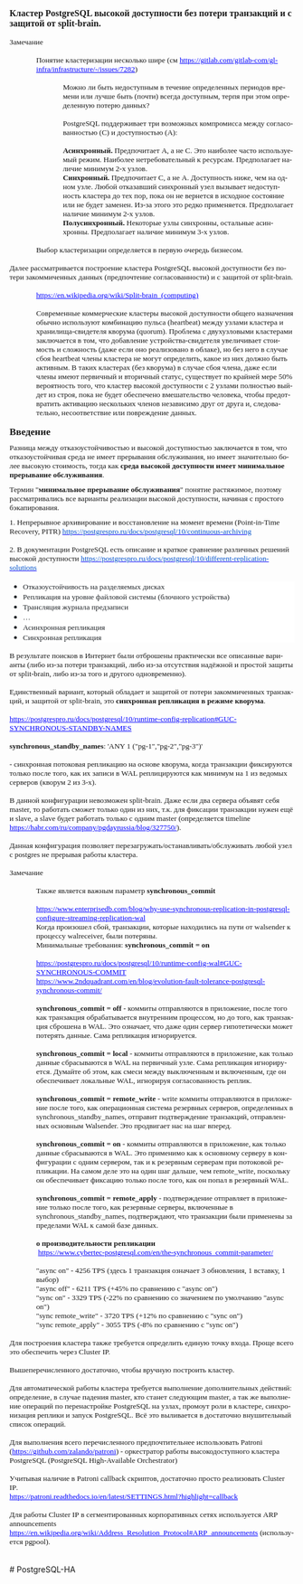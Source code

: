 <html xmlns:o="urn:schemas-microsoft-com:office:office"
xmlns:w="urn:schemas-microsoft-com:office:word"
xmlns="http://www.w3.org/TR/REC-html40">

<head>
<meta http-equiv=Content-Type content="text/html; charset=windows-1251">
<meta name=ProgId content=Word.Document>
<meta name=Generator content="Microsoft Word 11">
<meta name=Originator content="Microsoft Word 11">
<link rel=File-List
href="PostgreSQL%20-%20кластер%20высокой%20доступности.files/filelist.xml">
<title>Введение</title>
<!--[if gte mso 9]><xml>
 <o:DocumentProperties>
  <o:Author>Visitor</o:Author>
  <o:LastAuthor>Visitor</o:LastAuthor>
  <o:Revision>2</o:Revision>
  <o:TotalTime>206</o:TotalTime>
  <o:Created>2022-02-06T11:20:00Z</o:Created>
  <o:LastSaved>2022-02-06T11:20:00Z</o:LastSaved>
  <o:Pages>1</o:Pages>
  <o:Words>1331</o:Words>
  <o:Characters>7591</o:Characters>
  <o:Company>Home</o:Company>
  <o:Lines>63</o:Lines>
  <o:Paragraphs>17</o:Paragraphs>
  <o:CharactersWithSpaces>8905</o:CharactersWithSpaces>
  <o:Version>11.9999</o:Version>
 </o:DocumentProperties>
</xml><![endif]--><!--[if gte mso 9]><xml>
 <w:WordDocument>
  <w:PunctuationKerning/>
  <w:ValidateAgainstSchemas/>
  <w:SaveIfXMLInvalid>false</w:SaveIfXMLInvalid>
  <w:IgnoreMixedContent>false</w:IgnoreMixedContent>
  <w:AlwaysShowPlaceholderText>false</w:AlwaysShowPlaceholderText>
  <w:Compatibility>
   <w:BreakWrappedTables/>
   <w:SnapToGridInCell/>
   <w:WrapTextWithPunct/>
   <w:UseAsianBreakRules/>
   <w:DontGrowAutofit/>
  </w:Compatibility>
  <w:BrowserLevel>MicrosoftInternetExplorer4</w:BrowserLevel>
 </w:WordDocument>
</xml><![endif]--><!--[if gte mso 9]><xml>
 <w:LatentStyles DefLockedState="false" LatentStyleCount="156">
 </w:LatentStyles>
</xml><![endif]-->
<style>
<!--
 /* Font Definitions */
 @font-face
	{font-family:Wingdings;
	panose-1:5 0 0 0 0 0 0 0 0 0;
	mso-font-charset:2;
	mso-generic-font-family:auto;
	mso-font-pitch:variable;
	mso-font-signature:0 268435456 0 0 -2147483648 0;}
@font-face
	{font-family:Calibri;
	panose-1:2 15 5 2 2 2 4 3 2 4;
	mso-font-charset:204;
	mso-generic-font-family:swiss;
	mso-font-pitch:variable;
	mso-font-signature:-469745921 -1073732485 9 0 511 0;}
 /* Style Definitions */
 p.MsoNormal, li.MsoNormal, div.MsoNormal
	{mso-style-parent:"";
	margin:0cm;
	margin-bottom:.0001pt;
	mso-pagination:widow-orphan;
	font-size:12.0pt;
	font-family:"Times New Roman";
	mso-fareast-font-family:"Times New Roman";}
a:link, span.MsoHyperlink
	{color:blue;
	text-decoration:underline;
	text-underline:single;}
a:visited, span.MsoHyperlinkFollowed
	{color:purple;
	text-decoration:underline;
	text-underline:single;}
p
	{mso-margin-top-alt:auto;
	margin-right:0cm;
	mso-margin-bottom-alt:auto;
	margin-left:0cm;
	mso-pagination:widow-orphan;
	font-size:12.0pt;
	font-family:"Times New Roman";
	mso-fareast-font-family:"Times New Roman";}
span.term
	{mso-style-name:term;}
@page Section1
	{size:595.3pt 841.9pt;
	margin:2.0cm 42.55pt 2.0cm 42.55pt;
	mso-header-margin:35.45pt;
	mso-footer-margin:35.45pt;
	mso-paper-source:0;}
div.Section1
	{page:Section1;}
 /* List Definitions */
 @list l0
	{mso-list-id:441875705;
	mso-list-template-ids:-884460392;}
@list l0:level1
	{mso-level-number-format:bullet;
	mso-level-text:\F0B7;
	mso-level-tab-stop:36.0pt;
	mso-level-number-position:left;
	text-indent:-18.0pt;
	mso-ansi-font-size:10.0pt;
	font-family:Symbol;}
@list l0:level2
	{mso-level-number-format:bullet;
	mso-level-text:o;
	mso-level-tab-stop:72.0pt;
	mso-level-number-position:left;
	text-indent:-18.0pt;
	mso-ansi-font-size:10.0pt;
	font-family:"Courier New";
	mso-bidi-font-family:"Times New Roman";}
@list l1
	{mso-list-id:1472942653;
	mso-list-type:hybrid;
	mso-list-template-ids:2074783640 68747265 68747267 68747269 68747265 68747267 68747269 68747265 68747267 68747269;}
@list l1:level1
	{mso-level-number-format:bullet;
	mso-level-text:\F0B7;
	mso-level-tab-stop:36.0pt;
	mso-level-number-position:left;
	text-indent:-18.0pt;
	font-family:Symbol;}
ol
	{margin-bottom:0cm;}
ul
	{margin-bottom:0cm;}
-->
</style>
<!--[if gte mso 10]>
<style>
 /* Style Definitions */
 table.MsoNormalTable
	{mso-style-name:"Обычная таблица";
	mso-tstyle-rowband-size:0;
	mso-tstyle-colband-size:0;
	mso-style-noshow:yes;
	mso-style-parent:"";
	mso-padding-alt:0cm 5.4pt 0cm 5.4pt;
	mso-para-margin:0cm;
	mso-para-margin-bottom:.0001pt;
	mso-pagination:widow-orphan;
	font-size:10.0pt;
	font-family:"Times New Roman";
	mso-ansi-language:#0400;
	mso-fareast-language:#0400;
	mso-bidi-language:#0400;}
</style>
<![endif]-->
</head>

<body lang=RU link=blue vlink=purple style='tab-interval:35.4pt'>

<div class=Section1>

<p class=MsoNormal><b style='mso-bidi-font-weight:normal'><span
style='mso-bidi-font-size:10.0pt;font-family:Calibri'>Кластер PostgreSQL
высокой доступности без потери транзакций и с защитой от split-brain.<o:p></o:p></span></b></p>

<p class=MsoNormal><span style='font-size:10.0pt;font-family:Calibri'><o:p>&nbsp;</o:p></span></p>

<p class=MsoNormal><span style='font-size:10.0pt;font-family:Calibri'>Замечание<o:p></o:p></span></p>

<p class=MsoNormal style='margin-left:35.4pt'><span style='font-size:10.0pt;
font-family:Calibri'><o:p>&nbsp;</o:p></span></p>

<p class=MsoNormal style='margin-left:35.4pt'><span style='font-size:10.0pt;
font-family:Calibri'>Понятие кластеризации несколько шире (см <a
href="https://gitlab.com/gitlab-com/gl-infra/infrastructure/-/issues/7282">https://gitlab.com/gitlab-com/gl-infra/infrastructure/-/issues/7282</a>)</span><span
lang=EN-US style='font-size:10.0pt;font-family:Calibri;mso-ansi-language:EN-US'><o:p></o:p></span></p>

<p class=MsoNormal style='margin-left:35.4pt'><span lang=EN-US
style='font-size:10.0pt;font-family:Calibri;mso-ansi-language:EN-US'><o:p>&nbsp;</o:p></span></p>

<p class=MsoNormal style='margin-left:70.8pt'><span style='font-size:10.0pt;
font-family:Calibri'>Можно ли быть недоступным в течение определенных периодов
времени или лучше быть (почти) всегда доступным, терпя при этом определенную
потерю данных?<o:p></o:p></span></p>

<p class=MsoNormal style='margin-left:70.8pt'><span style='font-size:10.0pt;
font-family:Calibri'><o:p>&nbsp;</o:p></span></p>

<p class=MsoNormal style='margin-left:70.8pt'><span style='font-size:10.0pt;
font-family:Calibri'>PostgreSQL поддерживает три возможных компромисса между
согласованностью (C) и доступностью (A):<o:p></o:p></span></p>

<p class=MsoNormal style='margin-left:70.8pt'><span style='font-size:10.0pt;
font-family:Calibri'><o:p>&nbsp;</o:p></span></p>

<p class=MsoNormal style='margin-left:70.8pt'><b style='mso-bidi-font-weight:
normal'><span style='font-size:10.0pt;font-family:Calibri'>Асинхронный.</span></b><span
style='font-size:10.0pt;font-family:Calibri'> Предпочитает </span><span
lang=EN-US style='font-size:10.0pt;font-family:Calibri;mso-ansi-language:EN-US'>A</span><span
style='font-size:10.0pt;font-family:Calibri'>, а не </span><span lang=EN-US
style='font-size:10.0pt;font-family:Calibri;mso-ansi-language:EN-US'>C</span><span
style='font-size:10.0pt;font-family:Calibri'>. Это наиболее часто используемый
режим. Наиболее нетребовательный к ресурсам. Предполагает наличие минимум 2-х
узлов.<o:p></o:p></span></p>

<p class=MsoNormal style='margin-left:70.8pt'><b style='mso-bidi-font-weight:
normal'><span style='font-size:10.0pt;font-family:Calibri'>Синхронный.</span></b><span
style='font-size:10.0pt;font-family:Calibri'> Предпочитает </span><span
lang=EN-US style='font-size:10.0pt;font-family:Calibri;mso-ansi-language:EN-US'>C</span><span
style='font-size:10.0pt;font-family:Calibri'>, а не </span><span lang=EN-US
style='font-size:10.0pt;font-family:Calibri;mso-ansi-language:EN-US'>A</span><span
style='font-size:10.0pt;font-family:Calibri'>. Доступность ниже, чем на одном узле.
Любой отказавший синхронный узел вызывает недоступность кластера до тех пор,
пока он не вернется в исходное состояние или не будет заменен. Из-за этого это
редко применяется. Предполагает наличие минимум 2-х узлов.<o:p></o:p></span></p>

<p class=MsoNormal style='margin-left:70.8pt'><b style='mso-bidi-font-weight:
normal'><span style='font-size:10.0pt;font-family:Calibri'>Полусинхронный.</span></b><span
style='font-size:10.0pt;font-family:Calibri'> Некоторые узлы синхронны,
остальные асинхронны. Предполагает наличие минимум 3-х узлов.<o:p></o:p></span></p>

<p class=MsoNormal style='margin-left:35.4pt'><span style='font-size:10.0pt;
font-family:Calibri'><o:p>&nbsp;</o:p></span></p>

<p class=MsoNormal style='margin-left:35.4pt'><span style='font-size:10.0pt;
font-family:Calibri'>Выбор кластеризации определяется в первую очередь
бизнесом.<o:p></o:p></span></p>

<p class=MsoNormal style='margin-left:35.4pt'><span style='font-size:10.0pt;
font-family:Calibri'><o:p>&nbsp;</o:p></span></p>

<p class=MsoNormal><span style='font-size:10.0pt;font-family:Calibri'>Далее
рассматривается построение кластера PostgreSQL высокой доступности без потери
закоммиченных данных (предпочтение согласованности) и с защитой от split-brain.<o:p></o:p></span></p>

<p class=MsoNormal><span style='font-size:10.0pt;font-family:Calibri'><o:p>&nbsp;</o:p></span></p>

<p class=MsoNormal style='margin-left:35.4pt'><span lang=EN-US
style='font-size:10.0pt;font-family:Calibri;mso-ansi-language:EN-US'><a
href="https://en.wikipedia.org/wiki/Split-brain_(computing)">https://en.wikipedia.org/wiki/Split-brain_(computing)</a><o:p></o:p></span></p>

<p class=MsoNormal style='margin-left:35.4pt'><span lang=EN-US
style='font-size:10.0pt;font-family:Calibri;mso-ansi-language:EN-US'><o:p>&nbsp;</o:p></span></p>

<p class=MsoNormal style='margin-left:35.4pt'><span style='font-size:10.0pt;
font-family:Calibri'>Современные коммерческие кластеры высокой доступности
общего назначения обычно используют комбинацию пульса (heartbeat) между узлами
кластера и хранилища-свидетеля кворума (</span><span lang=EN-US
style='font-size:10.0pt;font-family:Calibri;mso-ansi-language:EN-US'>quorum</span><span
style='font-size:10.0pt;font-family:Calibri'>). Проблема с двухузловыми
кластерами заключается в том, что добавление устройства-свидетеля увеличивает
стоимость и сложность (даже если оно реализовано в облаке), но без него в
случае сбоя heartbeat члены кластера не могут определить, какое из них должно
быть активным. В таких кластерах (без кворума) в случае сбоя члена, даже если
члены имеют первичный и вторичный статус, существует по крайней мере 50%
вероятность того, что кластер высокой доступности с 2 узлами полностью выйдет
из строя, пока не будет обеспечено вмешательство человека, чтобы предотвратить
активацию нескольких членов независимо друг от друга и, следовательно, несоответствие
или повреждение данных.<o:p></o:p></span></p>

<p class=MsoNormal><span style='font-size:10.0pt;font-family:Calibri'><o:p>&nbsp;</o:p></span></p>

<p class=MsoNormal><b style='mso-bidi-font-weight:normal'><span
style='font-size:13.0pt;mso-bidi-font-size:10.0pt;font-family:Calibri'>Введение<o:p></o:p></span></b></p>

<p style='margin-top:7.5pt;margin-right:0cm;margin-bottom:0cm;margin-left:0cm;
margin-bottom:.0001pt'><span style='font-size:10.0pt;font-family:Calibri'>Разница
между отказоустойчивостью и высокой доступностью заключается в том, что
отказоустойчивая среда не имеет прерывания обслуживания, но имеет значительно
более высокую стоимость, тогда как&nbsp;<strong><span style='font-family:Calibri'>среда
высокой доступности имеет минимальное прерывание обслуживания</span></strong>.<o:p></o:p></span></p>

<p style='margin-top:7.5pt;margin-right:0cm;margin-bottom:0cm;margin-left:0cm;
margin-bottom:.0001pt'><span style='font-size:10.0pt;font-family:Calibri'>Термин
&quot;<strong><span style='font-family:Calibri'>минимальное прерывание
обслуживания</span></strong>&quot; понятие растяжимое, поэтому рассматривались
все варианты реализации высокой доступности, начиная с простого бэкапирования.<o:p></o:p></span></p>

<p style='margin-top:7.5pt;margin-right:0cm;margin-bottom:0cm;margin-left:0cm;
margin-bottom:.0001pt'><span style='font-size:10.0pt;font-family:Calibri'>1.&nbsp;Непрерывное
архивирование и восстановление на момент времени (Point-in-Time Recovery,
PITR)&nbsp;<a
href="https://postgrespro.ru/docs/postgresql/10/continuous-archiving"><span
style='color:#0052CC'>https://postgrespro.ru/docs/postgresql/10/continuous-archiving</span></a><o:p></o:p></span></p>

<p class=MsoNormal><span style='font-size:10.0pt;font-family:Calibri'><o:p>&nbsp;</o:p></span></p>

<p class=MsoNormal><span style='font-size:10.0pt;font-family:Calibri'>2.&nbsp;В
документации PostgreSQL есть описание и краткое сравнение&nbsp;различных
решений высокой доступности&nbsp;<a
href="https://postgrespro.ru/docs/postgresql/10/different-replication-solutions"><span
style='color:#0052CC'>https://postgrespro.ru/docs/postgresql/10/different-replication-solutions</span></a><o:p></o:p></span></p>

<p class=MsoNormal><span style='font-size:10.0pt;font-family:Calibri'><o:p>&nbsp;</o:p></span></p>

<ul style='margin-top:0cm' type=disc>
 <li class=MsoNormal style='color:#212529;mso-list:l1 level1 lfo2;tab-stops:
     list 36.0pt;background:white'><span class=term><span style='font-size:
     10.0pt;font-family:Calibri'>Отказоустойчивость на разделяемых дисках</span></span><span
     style='font-size:10.0pt;font-family:Calibri'><o:p></o:p></span></li>
 <li class=MsoNormal style='color:#212529;mso-list:l1 level1 lfo2;tab-stops:
     list 36.0pt;background:white'><span class=term><span style='font-size:
     10.0pt;font-family:Calibri'>Репликация на уровне файловой системы (блочного
     устройства)</span></span><span style='font-size:10.0pt;font-family:Calibri'><o:p></o:p></span></li>
 <li class=MsoNormal style='color:#212529;mso-list:l1 level1 lfo2;tab-stops:
     list 36.0pt;background:white'><span class=term><span style='font-size:
     10.0pt;font-family:Calibri'>Трансляция</span></span><span class=term><span
     style='font-size:10.0pt;font-family:Calibri;mso-ansi-language:EN-US'> </span></span><span
     class=term><span style='font-size:10.0pt;font-family:Calibri'>журнала</span></span><span
     class=term><span style='font-size:10.0pt;font-family:Calibri;mso-ansi-language:
     EN-US'> </span></span><span class=term><span style='font-size:10.0pt;
     font-family:Calibri'>предзаписи</span></span><span lang=EN-US
     style='font-size:10.0pt;font-family:Calibri;mso-ansi-language:EN-US'><o:p></o:p></span></li>
 <li class=MsoNormal style='color:#212529;mso-list:l1 level1 lfo2;tab-stops:
     list 36.0pt;background:white'><span class=term><span lang=EN-US
     style='font-size:10.0pt;font-family:Calibri;mso-ansi-language:EN-US'>…</span></span><span
     lang=EN-US style='font-size:10.0pt;font-family:Calibri;mso-ansi-language:
     EN-US'><o:p></o:p></span></li>
 <li class=MsoNormal style='color:#212529;mso-list:l1 level1 lfo2;tab-stops:
     list 36.0pt;background:white'><span class=term><span style='font-size:
     10.0pt;font-family:Calibri'>Асинхронная</span></span><span class=term><span
     style='font-size:10.0pt;font-family:Calibri;mso-ansi-language:EN-US'> </span></span><span
     class=term><span style='font-size:10.0pt;font-family:Calibri'>репликация</span></span><span
     lang=EN-US style='font-size:10.0pt;font-family:Calibri;mso-ansi-language:
     EN-US'><o:p></o:p></span></li>
 <li class=MsoNormal style='color:#212529;mso-list:l1 level1 lfo2;tab-stops:
     list 36.0pt;background:white'><span class=term><span style='font-size:
     10.0pt;font-family:Calibri'>Синхронная</span></span><span class=term><span
     style='font-size:10.0pt;font-family:Calibri;mso-ansi-language:EN-US'> </span></span><span
     class=term><span style='font-size:10.0pt;font-family:Calibri'>репликация</span></span><span
     lang=EN-US style='font-size:10.0pt;font-family:Calibri;mso-ansi-language:
     EN-US'><o:p></o:p></span></li>
</ul>

<p class=MsoNormal><span lang=EN-US style='font-size:10.0pt;font-family:Calibri;
mso-ansi-language:EN-US'><o:p>&nbsp;</o:p></span></p>

<p class=MsoNormal><span style='font-size:10.0pt;font-family:Calibri'>В
результате поисков в Интернет были отброшены практически все описанные варианты
(либо из-за потери транзакций, либо из-за отсутствия надёжной и простой защиты
от split-brain, либо из-за того и другого одновременно).<o:p></o:p></span></p>

<p class=MsoNormal><span style='font-size:10.0pt;font-family:Calibri'><o:p>&nbsp;</o:p></span></p>

<p class=MsoNormal><span style='font-size:10.0pt;font-family:Calibri'>Единственный
вариант, который обладает и защитой от потери закоммиченных транзакций, и
защитой от split-brain, это <b style='mso-bidi-font-weight:normal'>синхронная
репликация в режиме кворума</b>.<o:p></o:p></span></p>

<p class=MsoNormal><span style='font-size:10.0pt;font-family:Calibri'><o:p>&nbsp;</o:p></span></p>

<p class=MsoNormal><span style='font-size:10.0pt;font-family:Calibri'><a
href="https://postgrespro.ru/docs/postgresql/10/runtime-config-replication#GUC-SYNCHRONOUS-STANDBY-NAMES">https://postgrespro.ru/docs/postgresql/10/runtime-config-replication#GUC-SYNCHRONOUS-STANDBY-NAMES</a><o:p></o:p></span></p>

<p class=MsoNormal><span style='font-size:10.0pt;font-family:Calibri'><o:p>&nbsp;</o:p></span></p>

<p class=MsoNormal><b style='mso-bidi-font-weight:normal'><span lang=EN-US
style='font-size:10.0pt;font-family:Calibri;mso-ansi-language:EN-US'>synchronous_standby_names</span></b><span
lang=EN-US style='font-size:10.0pt;font-family:Calibri;mso-ansi-language:EN-US'>:
'ANY 1 (&quot;pg-1&quot;,&quot;pg-2&quot;,&quot;pg-3&quot;)'<o:p></o:p></span></p>

<p class=MsoNormal><span lang=EN-US style='font-size:10.0pt;font-family:Calibri;
mso-ansi-language:EN-US'><o:p>&nbsp;</o:p></span></p>

<p class=MsoNormal><span style='font-size:10.0pt;font-family:Calibri'>- синхронная
потоковая репликацию на основе кворума, когда транзакции фиксируются только
после того, как их записи в WAL реплицируются как минимум на 1 из ведомых
серверов (кворум 2 из 3-х).<o:p></o:p></span></p>

<p class=MsoNormal><span style='font-size:10.0pt;font-family:Calibri'><o:p>&nbsp;</o:p></span></p>

<p class=MsoNormal><span style='font-size:10.0pt;font-family:Calibri'>В данной
конфигурации невозможен split-brain. Даже если два сервера объявят себя master,
то работать сможет только один из них, т.к. для фиксации транзакции нужен ещё и
slave, а slave будет работать только с одним master (определяется timeline <a
href="https://habr.com/ru/company/pgdayrussia/blog/327750/">https://habr.com/ru/company/pgdayrussia/blog/327750/</a>).<o:p></o:p></span></p>

<p class=MsoNormal><span style='font-size:10.0pt;font-family:Calibri'><o:p>&nbsp;</o:p></span></p>

<p class=MsoNormal><span style='font-size:10.0pt;font-family:Calibri'>Данная
конфигурация позволяет перезагружать/останавливать/обслуживать любой узел с postgres
не прерывая работы кластера.<o:p></o:p></span></p>

<p class=MsoNormal><span style='font-size:10.0pt;font-family:Calibri'><o:p>&nbsp;</o:p></span></p>

<p class=MsoNormal><span style='font-size:10.0pt;font-family:Calibri'>Замечание<o:p></o:p></span></p>

<p class=MsoNormal><span style='font-size:10.0pt;font-family:Calibri'><o:p>&nbsp;</o:p></span></p>

<p class=MsoNormal style='margin-left:35.4pt'><span style='font-size:10.0pt;
font-family:Calibri'>Также является важным параметр <b style='mso-bidi-font-weight:
normal'>synchronous_commit<o:p></o:p></b></span></p>

<p class=MsoNormal style='margin-left:35.4pt'><span style='font-size:10.0pt;
font-family:Calibri'><o:p>&nbsp;</o:p></span></p>

<p class=MsoNormal style='margin-left:35.4pt'><span style='font-size:10.0pt;
font-family:Calibri'><a
href="https://www.enterprisedb.com/blog/why-use-synchronous-replication-in-postgresql-configure-streaming-replication-wal">https://www.enterprisedb.com/blog/why-use-synchronous-replication-in-postgresql-configure-streaming-replication-wal</a><o:p></o:p></span></p>

<p class=MsoNormal style='margin-left:35.4pt'><span style='font-size:10.0pt;
font-family:Calibri'>Когда произошел сбой, транзакции, которые находились на
пути от walsender к процессу walreceiver, были потеряны.<o:p></o:p></span></p>

<p class=MsoNormal style='margin-left:35.4pt'><span style='font-size:10.0pt;
font-family:Calibri'>Минимальные требования: <b style='mso-bidi-font-weight:
normal'>synchronous_commit = on</b><o:p></o:p></span></p>

<p class=MsoNormal><span style='font-size:10.0pt;font-family:Calibri'><o:p>&nbsp;</o:p></span></p>

<p class=MsoNormal style='margin-left:35.4pt'><span style='font-size:10.0pt;
font-family:Calibri'><a
href="https://postgrespro.ru/docs/postgresql/10/runtime-config-wal#GUC-SYNCHRONOUS-COMMIT">https://postgrespro.ru/docs/postgresql/10/runtime-config-wal#GUC-SYNCHRONOUS-COMMIT</a><o:p></o:p></span></p>

<p class=MsoNormal style='margin-left:35.4pt'><span style='font-size:10.0pt;
font-family:Calibri'><a
href="https://www.2ndquadrant.com/en/blog/evolution-fault-tolerance-postgresql-synchronous-commit/">https://www.2ndquadrant.com/en/blog/evolution-fault-tolerance-postgresql-synchronous-commit/</a><o:p></o:p></span></p>

<p class=MsoNormal style='margin-left:35.4pt'><span style='font-size:10.0pt;
font-family:Calibri'><o:p>&nbsp;</o:p></span></p>

<p class=MsoNormal style='margin-left:35.4pt'><b style='mso-bidi-font-weight:
normal'><span style='font-size:10.0pt;font-family:Calibri'>synchronous_commit =
off</span></b><span style='font-size:10.0pt;font-family:Calibri'> - коммиты
отправляются в приложение, после того как транзакция обрабатывается внутренним
процессом, но до того, как транзакция сброшена в WAL. Это означает, что даже
один сервер гипотетически может потерять данные. Сама репликация игнорируется.<o:p></o:p></span></p>

<p class=MsoNormal style='margin-left:35.4pt'><span style='font-size:10.0pt;
font-family:Calibri'><o:p>&nbsp;</o:p></span></p>

<p class=MsoNormal style='margin-left:35.4pt'><b style='mso-bidi-font-weight:
normal'><span style='font-size:10.0pt;font-family:Calibri'>synchronous_commit =
local</span></b><span style='font-size:10.0pt;font-family:Calibri'> - коммиты
отправляются в приложение, как только данные сбрасываются в WAL на первичный
узле. Сама репликация игнорируется. Думайте об этом, как смеси между
выключенным и включенным, где он обеспечивает локальные WAL, игнорируя согласованность
реплик.<o:p></o:p></span></p>

<p class=MsoNormal style='margin-left:35.4pt'><span style='font-size:10.0pt;
font-family:Calibri'><o:p>&nbsp;</o:p></span></p>

<p class=MsoNormal style='margin-left:35.4pt'><b style='mso-bidi-font-weight:
normal'><span style='font-size:10.0pt;font-family:Calibri'>synchronous_commit =
remote_write</span></b><span style='font-size:10.0pt;font-family:Calibri'> -
write коммиты отправляются в приложение после того, как операционная система
резервных серверов, определенных в synchronous_standby_names, отправит
подтверждение транзакций, отправленных основным Walsender. Это продвигает нас
на шаг вперед.<o:p></o:p></span></p>

<p class=MsoNormal style='margin-left:35.4pt'><span style='font-size:10.0pt;
font-family:Calibri'><o:p>&nbsp;</o:p></span></p>

<p class=MsoNormal style='margin-left:35.4pt'><b style='mso-bidi-font-weight:
normal'><span style='font-size:10.0pt;font-family:Calibri'>synchronous_commit =
on</span></b><span style='font-size:10.0pt;font-family:Calibri'> - коммиты
отправляются в приложение, как только данные сбрасываются в WAL. Это применимо
как к основному серверу в конфигурации с одним сервером, так и к резервным
серверам при потоковой репликации. На самом деле это на один шаг дальше, чем
remote_write, поскольку он обеспечивает фиксацию только после того, как он
попал в резервный WAL.<o:p></o:p></span></p>

<p class=MsoNormal style='margin-left:35.4pt'><span style='font-size:10.0pt;
font-family:Calibri'><o:p>&nbsp;</o:p></span></p>

<p class=MsoNormal style='margin-left:35.4pt'><b style='mso-bidi-font-weight:
normal'><span style='font-size:10.0pt;font-family:Calibri'>synchronous_commit =
remote_apply</span></b><span style='font-size:10.0pt;font-family:Calibri'> -
подтверждение отправляет в приложение только после того, как резервные серверы,
включенные в synchronous_standby_names, подтверждают, что транзакции были
применены за пределами WAL к самой базе данных.<o:p></o:p></span></p>

<p class=MsoNormal><span style='font-size:10.0pt;font-family:Calibri'><o:p>&nbsp;</o:p></span></p>

<p class=MsoNormal style='margin-left:35.4pt'><b style='mso-bidi-font-weight:
normal'><span style='font-size:10.0pt;font-family:Calibri'>о производительности
репликации<o:p></o:p></span></b></p>

<p class=MsoNormal style='margin-left:35.4pt'><span style='font-size:10.0pt;
font-family:Calibri'><span style='mso-spacerun:yes'> </span><a
href="https://www.cybertec-postgresql.com/en/the-synchronous_commit-parameter/">https://www.cybertec-postgresql.com/en/the-synchronous_commit-parameter/</a><o:p></o:p></span></p>

<p class=MsoNormal style='margin-left:35.4pt'><span style='font-size:10.0pt;
font-family:Calibri'><o:p>&nbsp;</o:p></span></p>

<p class=MsoNormal style='margin-left:35.4pt'><span style='font-size:10.0pt;
font-family:Calibri'>&quot;</span><span lang=EN-US style='font-size:10.0pt;
font-family:Calibri;mso-ansi-language:EN-US'>async</span><span lang=EN-US
style='font-size:10.0pt;font-family:Calibri'> </span><span lang=EN-US
style='font-size:10.0pt;font-family:Calibri;mso-ansi-language:EN-US'>on</span><span
style='font-size:10.0pt;font-family:Calibri'>&quot; - 4256 </span><span
lang=EN-US style='font-size:10.0pt;font-family:Calibri;mso-ansi-language:EN-US'>TPS</span><span
style='font-size:10.0pt;font-family:Calibri'> (здесь 1 транзакция означает 3
обновления, 1 вставку, 1 выбор)<o:p></o:p></span></p>

<p class=MsoNormal style='margin-left:35.4pt'><span style='font-size:10.0pt;
font-family:Calibri'>&quot;</span><span lang=EN-US style='font-size:10.0pt;
font-family:Calibri;mso-ansi-language:EN-US'>async</span><span lang=EN-US
style='font-size:10.0pt;font-family:Calibri'> </span><span lang=EN-US
style='font-size:10.0pt;font-family:Calibri;mso-ansi-language:EN-US'>off</span><span
style='font-size:10.0pt;font-family:Calibri'>&quot; - 6211 </span><span
lang=EN-US style='font-size:10.0pt;font-family:Calibri;mso-ansi-language:EN-US'>TPS</span><span
style='font-size:10.0pt;font-family:Calibri'> (+45% по сравнению с &quot;</span><span
lang=EN-US style='font-size:10.0pt;font-family:Calibri;mso-ansi-language:EN-US'>async</span><span
lang=EN-US style='font-size:10.0pt;font-family:Calibri'> </span><span
lang=EN-US style='font-size:10.0pt;font-family:Calibri;mso-ansi-language:EN-US'>on</span><span
style='font-size:10.0pt;font-family:Calibri'>&quot;)<o:p></o:p></span></p>

<p class=MsoNormal style='margin-left:35.4pt'><span style='font-size:10.0pt;
font-family:Calibri'>&quot;</span><span lang=EN-US style='font-size:10.0pt;
font-family:Calibri;mso-ansi-language:EN-US'>sync</span><span lang=EN-US
style='font-size:10.0pt;font-family:Calibri'> </span><span lang=EN-US
style='font-size:10.0pt;font-family:Calibri;mso-ansi-language:EN-US'>on</span><span
style='font-size:10.0pt;font-family:Calibri'>&quot; - 3329 </span><span
lang=EN-US style='font-size:10.0pt;font-family:Calibri;mso-ansi-language:EN-US'>TPS</span><span
style='font-size:10.0pt;font-family:Calibri'> (-22% по сравнению со значением
по умолчанию </span><span lang=EN-US style='font-size:10.0pt;font-family:Calibri;
mso-ansi-language:EN-US'>&quot;async on&quot;)<o:p></o:p></span></p>

<p class=MsoNormal style='margin-left:35.4pt'><span lang=EN-US
style='font-size:10.0pt;font-family:Calibri;mso-ansi-language:EN-US'>&quot;sync
remote_write&quot; - 3720 TPS (+12% по сравнению с &quot;sync on&quot;)<o:p></o:p></span></p>

<p class=MsoNormal style='margin-left:35.4pt'><span lang=EN-US
style='font-size:10.0pt;font-family:Calibri;mso-ansi-language:EN-US'>&quot;sync
remote_apply&quot; - 3055 TPS (-8% по сравнению с &quot;sync on&quot;)<o:p></o:p></span></p>

<p class=MsoNormal><span lang=EN-US style='font-size:10.0pt;font-family:Calibri;
mso-ansi-language:EN-US'><o:p>&nbsp;</o:p></span></p>

<p class=MsoNormal><span style='font-size:10.0pt;font-family:Calibri'>Для
построения кластера также требуется определить единую точку входа. Проще всего
это обеспечить через </span><span lang=EN-US style='font-size:10.0pt;
font-family:Calibri;mso-ansi-language:EN-US'>Cluster</span><span lang=EN-US
style='font-size:10.0pt;font-family:Calibri'> </span><span style='font-size:
10.0pt;font-family:Calibri'>IP.<o:p></o:p></span></p>

<p class=MsoNormal><span lang=EN-US style='font-size:10.0pt;font-family:Calibri;
mso-ansi-language:EN-US'><o:p>&nbsp;</o:p></span></p>

<p class=MsoNormal><span style='font-size:10.0pt;font-family:Calibri'>Вышеперечисленного
достаточно, чтобы вручную построить кластер.<o:p></o:p></span></p>

<p class=MsoNormal><span style='font-size:10.0pt;font-family:Calibri'><o:p>&nbsp;</o:p></span></p>

<p class=MsoNormal><span style='font-size:10.0pt;font-family:Calibri'>Для
автоматической работы кластера требуется выполнение дополнительных действий: определение,
в случае падения master, кто станет следующим master, а так же выполнение
операций по перенастройке PostgreSQL на узлах, промоут роли в кластере,
синхронизация реплики и запуск PostgreSQL. Всё это выливается в достаточно
внушительный список операций.<o:p></o:p></span></p>

<p class=MsoNormal><span style='font-size:10.0pt;font-family:Calibri'><o:p>&nbsp;</o:p></span></p>

<p class=MsoNormal><span style='font-size:10.0pt;font-family:Calibri'>Для выполнения
всего перечисленного предпочтительнее использовать </span><span lang=EN-US
style='font-size:10.0pt;font-family:Calibri;mso-ansi-language:EN-US'>Patroni</span><span
lang=EN-US style='font-size:10.0pt;font-family:Calibri'> </span><span
style='font-size:10.0pt;font-family:Calibri'>(<a
href="https://github.com/zalando/patroni">https://github.com/zalando/patroni</a>)
- оркестратор работы высокодоступного кластера PostgreSQL (</span><span
lang=EN-US style='font-size:10.0pt;font-family:Calibri;mso-ansi-language:EN-US'>PostgreSQL</span><span
lang=EN-US style='font-size:10.0pt;font-family:Calibri'> </span><span
lang=EN-US style='font-size:10.0pt;font-family:Calibri;mso-ansi-language:EN-US'>High</span><span
style='font-size:10.0pt;font-family:Calibri'>-</span><span lang=EN-US
style='font-size:10.0pt;font-family:Calibri;mso-ansi-language:EN-US'>Available</span><span
lang=EN-US style='font-size:10.0pt;font-family:Calibri'> </span><span
style='font-size:10.0pt;font-family:Calibri'>O</span><span lang=EN-US
style='font-size:10.0pt;font-family:Calibri;mso-ansi-language:EN-US'>rchestrator</span><span
style='font-size:10.0pt;font-family:Calibri'>)<o:p></o:p></span></p>

<p class=MsoNormal><span style='font-size:10.0pt;font-family:Calibri'><o:p>&nbsp;</o:p></span></p>

<p class=MsoNormal><span style='font-size:10.0pt;font-family:Calibri'>Учитывая
наличие в Patroni callback скриптов, достаточно просто реализовать </span><span
lang=EN-US style='font-size:10.0pt;font-family:Calibri;mso-ansi-language:EN-US'>Cluster</span><span
lang=EN-US style='font-size:10.0pt;font-family:Calibri'> </span><span
lang=EN-US style='font-size:10.0pt;font-family:Calibri;mso-ansi-language:EN-US'>IP</span><span
style='font-size:10.0pt;font-family:Calibri'>.<o:p></o:p></span></p>

<p class=MsoNormal><span style='font-size:10.0pt;font-family:Calibri'><a
href="https://patroni.readthedocs.io/en/latest/SETTINGS.html?highlight=callback">https://patroni.readthedocs.io/en/latest/SETTINGS.html?highlight=callback</a><o:p></o:p></span></p>

<p class=MsoNormal><span style='font-size:10.0pt;font-family:Calibri'><o:p>&nbsp;</o:p></span></p>

<p class=MsoNormal><span style='font-size:10.0pt;font-family:Calibri'>Для работы
</span><span lang=EN-US style='font-size:10.0pt;font-family:Calibri;mso-ansi-language:
EN-US'>C</span><span style='font-size:10.0pt;font-family:Calibri'>luster </span><span
lang=EN-US style='font-size:10.0pt;font-family:Calibri;mso-ansi-language:EN-US'>IP</span><span
style='font-size:10.0pt;font-family:Calibri'> в сегментированных корпоративных сетях
используется ARP </span><span lang=EN-US style='font-size:10.0pt;font-family:
Calibri;mso-ansi-language:EN-US'>a</span><span style='font-size:10.0pt;
font-family:Calibri'>nnouncements <a
href="https://en.wikipedia.org/wiki/Address_Resolution_Protocol#ARP_announcements">https://en.wikipedia.org/wiki/Address_Resolution_Protocol#ARP_announcements</a>
(используется pgpool).<o:p></o:p></span></p>

<p class=MsoNormal><span style='font-size:10.0pt;font-family:Calibri'><o:p>&nbsp;</o:p></span></p>

<p class=MsoNormal><span style='font-size:10.0pt;font-family:Calibri'><o:p>&nbsp;</o:p></span></p>

</div>

</body>

</html>
# PostgreSQL-HA
